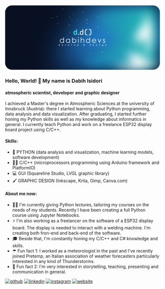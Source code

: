 ![meteorologist, developer and graphic designer](https://github.com/dabihdevs/dabihdevs/blob/main/logo-banner.png?raw=true)

### Hello, World! 👋 My name is Dabih Isidori
#### atmospheric scientist, developer and graphic designer

I achieved a Master's degree in Atmospheric Sciences at the university of Innsbruck (Austria): there I started learning about Python programming, data analysis and data visualization. After graduating, I started further honing my Python skills as well as my knowledge about informatics in general. I currently teach Python and work on a freelance ESP32 display board project using C/C++. 


#### Skills:
- 🐍 PYTHON (data analysis and visualization, machine learning models, software development)
- 👨‍💻 C/C++ (microprocessors programming using Arduino framework and PlatformIO)
- 💻 GUI (Squareline Studio, LVGL graphic library)
- 🖌 GRAPHIC DESIGN (Inkscape, Krita, Gimp, Canva.com)

#### About me now:
- 👨‍🏫 I'm currently giving Python lectures, tailoring my courses on the needs of my students. Recently I have been creating a full Python course using Jupyter Notebooks.
- ⚡ I'm also working as a freelancer on the software of a ESP32 display board. The display is needed to interact with a welding machine. I'm creating both fron-end and back-end of the software.
- 🎓 Beside that, I'm constantly honing my C/C++ and C# knowledge and skills.
- ☂ Fun fact 1: I worked as a meteorologist in the past and I've recently joined Pretemp, an Italian association of weather forecasters particularly interested in any kind of Thunderstorms.
- 🎤 Fun fact 2: I'm very interested in storytelling, teaching, presenting and communication in general. 


[<img src='https://cdn.jsdelivr.net/npm/simple-icons@3.0.1/icons/github.svg' alt='github' height='40'>](https://github.com/dabihdevs)  [<img src='https://cdn.jsdelivr.net/npm/simple-icons@3.0.1/icons/linkedin.svg' alt='linkedin' height='40'>](https://www.linkedin.com/in/dabih-isidori-5685ab150/)  [<img src='https://cdn.jsdelivr.net/npm/simple-icons@3.0.1/icons/instagram.svg' alt='instagram' height='40'>](https://www.instagram.com/lumoredelcielo/)  [<img src='https://cdn.jsdelivr.net/npm/simple-icons@3.0.1/icons/icloud.svg' alt='website' height='40'>](https://lumoredelcielo.com/)  



<!--
**dabihdevs/dabihdevs** is a ✨ _special_ ✨ repository because its `README.md` (this file) appears on your GitHub profile.

Here are some ideas to get you started:

- 🔭 I’m currently working on ...
- 🌱 I’m currently learning ...
- 👯 I’m looking to collaborate on ...
- 🤔 I’m looking for help with ...
- 💬 Ask me about ...
- 📫 How to reach me: ...
- 😄 Pronouns: ...
- ⚡ Fun fact: ...
-->
